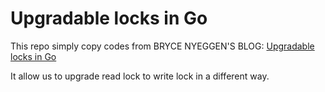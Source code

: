 # Upgradable locks in Go

This repo simply copy codes from BRYCE NYEGGEN'S BLOG: [Upgradable locks in Go](http://nyeggen.com/post/2014-03-19-upgradable-locks-in-go/)

It allow us to upgrade read lock to write lock in a different way.